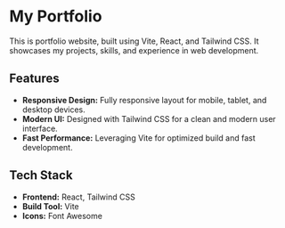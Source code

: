 # My Portfolio

This is portfolio website, built using Vite, React, and Tailwind CSS. It showcases my projects, skills, and experience in web development.

## Features

- **Responsive Design:** Fully responsive layout for mobile, tablet, and desktop devices.
- **Modern UI:** Designed with Tailwind CSS for a clean and modern user interface.
- **Fast Performance:** Leveraging Vite for optimized build and fast development.

## Tech Stack

- **Frontend:** React, Tailwind CSS
- **Build Tool:** Vite
- **Icons:** Font Awesome

